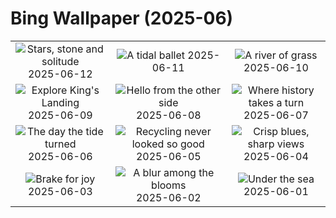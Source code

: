 # Bing Wallpaper (2025-06)

|  |  |  |
|:---:|:---:|:---:|
| ![](https://www.bing.com/th?id=OHR.BigBendChisos_EN-GB2685461627_400x240.jpg "Stars, stone and solitude") 2025-06-12 | ![](https://www.bing.com/th?id=OHR.FlamingosNamibia_EN-GB2570147550_400x240.jpg "A tidal ballet") 2025-06-11 | ![](https://www.bing.com/th?id=OHR.AerialEverglades_EN-GB2444503937_400x240.jpg "A river of grass") 2025-06-10 |
| ![](https://www.bing.com/th?id=OHR.DubrovnikTwilight_EN-GB2328954017_400x240.jpg "Explore King's Landing") 2025-06-09 | ![](https://www.bing.com/th?id=OHR.StellarSeaLions_EN-GB2192736311_400x240.jpg "Hello from the other side") 2025-06-08 | ![](https://www.bing.com/th?id=OHR.VictoriaStreet2025_EN-GB2065816867_400x240.jpg "Where history takes a turn") 2025-06-07 |
| ![](https://www.bing.com/th?id=OHR.NormandyBeach_EN-GB1596892629_400x240.jpg "The day the tide turned") 2025-06-06 | ![](https://www.bing.com/th?id=OHR.OlivaresMural_EN-GB1816556360_400x240.jpg "Recycling never looked so good") 2025-06-05 | ![](https://www.bing.com/th?id=OHR.CalaLuna_EN-GB1693826190_400x240.jpg "Crisp blues, sharp views") 2025-06-04 |
| ![](https://www.bing.com/th?id=OHR.BicyclesUtrecht_EN-GB1571923554_400x240.jpg "Brake for joy") 2025-06-03 | ![](https://www.bing.com/th?id=OHR.EchinaceaButterfly_EN-GB1446569270_400x240.jpg "A blur among the blooms") 2025-06-02 | ![](https://www.bing.com/th?id=OHR.GrandeTerreReef_EN-GB1338968705_400x240.jpg "Under the sea") 2025-06-01 |
